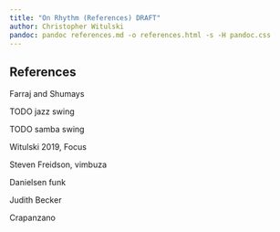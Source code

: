 ```yaml
---
title: "On Rhythm (References) DRAFT"
author: Christopher Witulski
pandoc: pandoc references.md -o references.html -s -H pandoc.css
---
```


## References

Farraj and Shumays

TODO jazz swing

TODO samba swing

Witulski 2019, Focus

Steven Freidson, vimbuza

Danielsen funk

Judith Becker

Crapanzano
